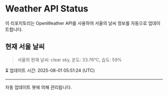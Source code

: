 
# Weather API Status

이 리포지토리는 OpenWeather API를 사용하여 서울의 날씨 정보를 자동으로 업데이트합니다.

## 현재 서울 날씨
> 서울의 현재 날씨: clear sky, 온도: 33.76°C, 습도: 59%

⏳ 업데이트 시간: 2025-08-01 05:51:24 (UTC)

---
자동 업데이트 봇에 의해 관리됩니다.
